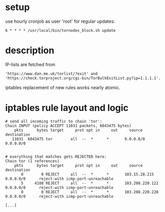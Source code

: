 # setup

use hourly cronjob as user 'root' for regular updates:
```
6 * * * * /usr/local/bin/tornodes_block.sh update
```

# description

IP-lists are fetched from
```
'https://www.dan.me.uk/torlist/?exit' and
'https://check.torproject.org/cgi-bin/TorBulkExitList.py?ip=1.1.1.1'.
```

iptables replacement of new rules works nearly atomic.


# iptables rule layout and logic

```
# send all incoming traffic to chain 'tor':
Chain INPUT (policy ACCEPT 11031 packets, 6043475 bytes)
    pkts      bytes target     prot opt in     out     source               destination
   11031  6043475 tor        all  --  *      *       0.0.0.0/0            0.0.0.0/0


# everything that matches gets REJECTED here:
Chain tor (1 references)
    pkts      bytes target     prot opt in     out     source               destination
       0        0 REJECT     all  --  *      *       103.15.28.215        0.0.0.0/0      reject-with icmp-port-unreachable
       5     4108 REJECT     all  --  *      *       103.208.220.122      0.0.0.0/0      reject-with icmp-port-unreachable
       0        0 REJECT     all  --  *      *       103.208.220.226      0.0.0.0/0      reject-with icmp-port-unreachable

[...]

```
